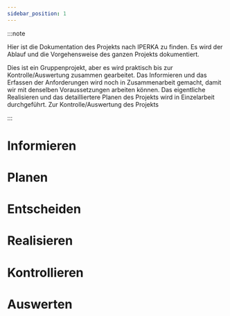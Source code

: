 ```yaml
---
sidebar_position: 1
---
```


:::note

Hier ist die Dokumentation des Projekts nach IPERKA zu finden. Es wird der Ablauf und die Vorgehensweise des ganzen Projekts dokumentiert.

Dies ist ein Gruppenprojekt, aber es wird praktisch bis zur Kontrolle/Auswertung zusammen gearbeitet.
Das Informieren und das Erfassen der Anforderungen wird noch in Zusammenarbeit gemacht, damit wir mit denselben Voraussetzungen arbeiten können. Das eigentliche Realisieren und das detailliertere Planen des Projekts wird in Einzelarbeit durchgeführt.
Zur Kontrolle/Auswertung des Projekts 

:::

# Informieren

# Planen

# Entscheiden

# Realisieren

# Kontrollieren

# Auswerten